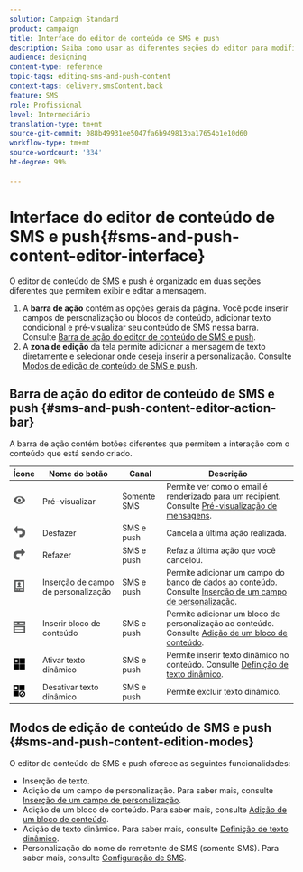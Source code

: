 ```yaml
---
solution: Campaign Standard
product: campaign
title: Interface do editor de conteúdo de SMS e push
description: Saiba como usar as diferentes seções do editor para modificar o conteúdo de SMS e push.
audience: designing
content-type: reference
topic-tags: editing-sms-and-push-content
context-tags: delivery,smsContent,back
feature: SMS
role: Profissional
level: Intermediário
translation-type: tm+mt
source-git-commit: 088b49931ee5047fa6b949813ba17654b1e10d60
workflow-type: tm+mt
source-wordcount: '334'
ht-degree: 99%

---
```



# Interface do editor de conteúdo de SMS e push{#sms-and-push-content-editor-interface}

O editor de conteúdo de SMS e push é organizado em duas seções diferentes que permitem exibir e editar a mensagem.

1. A **barra de ação** contém as opções gerais da página. Você pode inserir campos de personalização ou blocos de conteúdo, adicionar texto condicional e pré-visualizar seu conteúdo de SMS nessa barra. Consulte [Barra de ação do editor de conteúdo de SMS e push](#sms-and-push-content-editor-action-bar).
1. A **zona de edição** da tela permite adicionar a mensagem de texto diretamente e selecionar onde deseja inserir a personalização. Consulte [Modos de edição de conteúdo de SMS e push](#sms-and-push-content-edition-modes).

## Barra de ação do editor de conteúdo de SMS e push {#sms-and-push-content-editor-action-bar}

A barra de ação contém botões diferentes que permitem a interação com o conteúdo que está sendo criado.

<table> 
 <thead> 
  <tr> 
   <th> Ícone<br /> </th> 
   <th> Nome do botão<br /> </th> 
   <th> Canal <br /> </th> 
   <th> Descrição<br /> </th> 
  </tr> 
 </thead> 
 <tbody> 
  <tr> 
   <td> <img height="21px" src="assets/viewon_darkgrey-24px.png" /> <br /> </td> 
   <td> <span class="uicontrol">Pré-visualizar</span> <br /> </td> 
   <td> Somente SMS<br /> </td> 
   <td> Permite ver como o email é renderizado para um recipient. Consulte <a href="../../sending/using/previewing-messages.md">Pré-visualização de mensagens</a>.<br /> </td> 
  </tr> 
  <tr> 
   <td> <img height="21px" src="assets/undo_darkgrey-24px.png" /> <br /> </td> 
   <td> <span class="uicontrol">Desfazer</span> <br /> </td> 
   <td> SMS e push<br /> </td> 
   <td> Cancela a última ação realizada.<br /> </td> 
  </tr> 
  <tr> 
   <td> <img height="21px" src="assets/redo_darkgrey-24px.png" /> <br /> </td> 
   <td> <span class="uicontrol">Refazer</span> <br /> </td> 
   <td> SMS e push<br /> </td> 
   <td> Refaz a última ação que você cancelou.<br /> </td> 
  </tr> 
  <tr> 
   <td> <img height="21px" src="assets/personalization_field_darkgrey-24px.png" /> <br /> </td> 
   <td> <span class="uicontrol">Inserção de campo de personalização</span> <br /> </td> 
   <td> SMS e push<br /> </td> 
   <td> Permite adicionar um campo do banco de dados ao conteúdo. Consulte <a href="../../designing/using/personalization.md#inserting-a-personalization-field" target="_blank">Inserção de um campo de personalização</a>.<br /> </td> 
  </tr> 
  <tr> 
   <td> <img height="21px" src="assets/personalization_block_darkgrey-24px.png" /> <br /> </td> 
   <td> <span class="uicontrol">Inserir bloco de conteúdo</span> <br /> </td> 
   <td> SMS e push<br /> </td> 
   <td> Permite adicionar um bloco de personalização ao conteúdo. Consulte <a href="../../designing/using/personalization.md#adding-a-content-block" target="_blank">Adição de um bloco de conteúdo</a>.<br /> </td> 
  </tr> 
  <tr> 
   <td> <img height="21px" src="assets/dynamiccontent_24px.png" /> <br /> </td> 
   <td> <span class="uicontrol">Ativar texto dinâmico</span> <br /> </td> 
   <td> SMS e push<br /> </td> 
   <td> Permite inserir texto dinâmico no conteúdo. Consulte <a href="../../channels/using/defining-dynamic-text.md" target="_blank">Definição de texto dinâmico</a>.<br /> </td> 
  </tr> 
  <tr> 
   <td> <img height="21px" src="assets/dynamiccontentdisable_24px.png" /> <br /> </td> 
   <td> <span class="uicontrol">Desativar texto dinâmico</span> <br /> </td> 
   <td> SMS e push<br /> </td> 
   <td> Permite excluir texto dinâmico.<br /> </td> 
  </tr> 
 </tbody> 
</table>

## Modos de edição de conteúdo de SMS e push {#sms-and-push-content-edition-modes}

O editor de conteúdo de SMS e push oferece as seguintes funcionalidades:

* Inserção de texto.
* Adição de um campo de personalização. Para saber mais, consulte [Inserção de um campo de personalização](../../designing/using/personalization.md#inserting-a-personalization-field).
* Adição de um bloco de conteúdo. Para saber mais, consulte [Adição de um bloco de conteúdo](../../designing/using/personalization.md#adding-a-content-block).
* Adição de texto dinâmico. Para saber mais, consulte [Definição de texto dinâmico](../../channels/using/defining-dynamic-text.md).
* Personalização do nome do remetente de SMS (somente SMS). Para saber mais, consulte [Configuração de SMS](../../administration/using/configuring-sms-channel.md#configuring-sms-properties).

